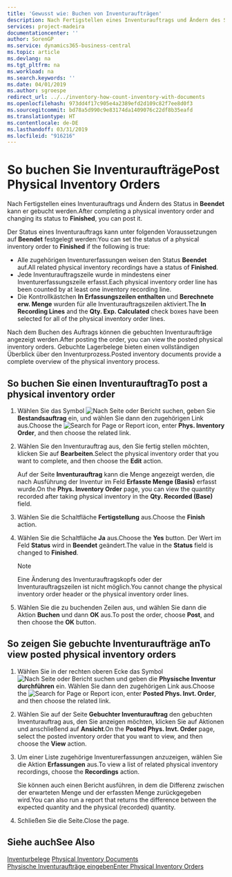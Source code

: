 ```yaml
---
title: 'Gewusst wie: Buchen von Inventuraufträgen'
description: Nach Fertigstellen eines Inventurauftrags und Ändern des Status in Beendet kann er gebucht werden.
services: project-madeira
documentationcenter: ''
author: SorenGP
ms.service: dynamics365-business-central
ms.topic: article
ms.devlang: na
ms.tgt_pltfrm: na
ms.workload: na
ms.search.keywords: ''
ms.date: 04/01/2019
ms.author: sgroespe
redirect_url: ../../inventory-how-count-inventory-with-documents
ms.openlocfilehash: 973dd4f17c905e4a2389efd2d109c82f7ee8d0f3
ms.sourcegitcommit: bd78a5d990c9e83174da1409076c22df8b35eafd
ms.translationtype: HT
ms.contentlocale: de-DE
ms.lasthandoff: 03/31/2019
ms.locfileid: "916216"
---
```

# <a name="post-physical-inventory-orders"></a><span data-ttu-id="99c44-103">So buchen Sie Inventuraufträge</span><span class="sxs-lookup"><span data-stu-id="99c44-103">Post Physical Inventory Orders</span></span>
<span data-ttu-id="99c44-104">Nach Fertigstellen eines Inventurauftrags und Ändern des Status in **Beendet** kann er gebucht werden.</span><span class="sxs-lookup"><span data-stu-id="99c44-104">After completing a physical inventory order and changing its status to **Finished**, you can post it.</span></span>  

<span data-ttu-id="99c44-105">Der Status eines Inventurauftrags kann unter folgenden Voraussetzungen auf **Beendet** festgelegt werden:</span><span class="sxs-lookup"><span data-stu-id="99c44-105">You can set the status of a physical inventory order to **Finished** if the following is true:</span></span>  

- <span data-ttu-id="99c44-106">Alle zugehörigen Inventurerfassungen weisen den Status **Beendet** auf.</span><span class="sxs-lookup"><span data-stu-id="99c44-106">All related physical inventory recordings have a status of **Finished**.</span></span>  
- <span data-ttu-id="99c44-107">Jede Inventurauftragszeile wurde in mindestens einer Inventurerfassungszeile erfasst.</span><span class="sxs-lookup"><span data-stu-id="99c44-107">Each physical inventory order line has been counted by at least one inventory recording line.</span></span>  
- <span data-ttu-id="99c44-108">Die Kontrollkästchen **In Erfassungszeilen enthalten** und **Berechnete erw. Menge** wurden für alle Inventurauftragszeilen aktiviert.</span><span class="sxs-lookup"><span data-stu-id="99c44-108">The **In Recording Lines** and the **Qty. Exp. Calculated** check boxes have been selected for all of the physical inventory order lines.</span></span>  

<span data-ttu-id="99c44-109">Nach dem Buchen des Auftrags können die gebuchten Inventuraufträge angezeigt werden.</span><span class="sxs-lookup"><span data-stu-id="99c44-109">After posting the order, you can view the posted physical inventory orders.</span></span> <span data-ttu-id="99c44-110">Gebuchte Lagerbelege bieten einen vollständigen Überblick über den Inventurprozess.</span><span class="sxs-lookup"><span data-stu-id="99c44-110">Posted inventory documents provide a complete overview of the physical inventory process.</span></span>  

## <a name="to-post-a-physical-inventory-order"></a><span data-ttu-id="99c44-111">So buchen Sie einen Inventurauftrag</span><span class="sxs-lookup"><span data-stu-id="99c44-111">To post a physical inventory order</span></span>  

1.  <span data-ttu-id="99c44-112">Wählen Sie das Symbol ![Nach Seite oder Bericht suchen](../../media/ui-search/search_small.png "Symbol „Nach Seite oder Bericht suchen”"), geben Sie **Bestandsauftrag** ein, und wählen Sie dann den zugehörigen Link aus.</span><span class="sxs-lookup"><span data-stu-id="99c44-112">Choose the ![Search for Page or Report](../../media/ui-search/search_small.png "Search for Page or Report icon") icon, enter **Phys. Inventory Order**, and then choose the related link.</span></span>  
2.  <span data-ttu-id="99c44-113">Wählen Sie den Inventurauftrag aus, den Sie fertig stellen möchten, klicken Sie auf **Bearbeiten**.</span><span class="sxs-lookup"><span data-stu-id="99c44-113">Select the physical inventory order that you want to complete, and then choose the **Edit** action.</span></span>  

    <span data-ttu-id="99c44-114">Auf der Seite **Inventurauftrag** kann die Menge angezeigt werden, die nach Ausführung der Inventur im Feld **Erfasste Menge (Basis)** erfasst wurde.</span><span class="sxs-lookup"><span data-stu-id="99c44-114">On the **Phys. Inventory Order** page, you can view the quantity recorded after taking physical inventory in the **Qty. Recorded (Base)** field.</span></span>  

3.  <span data-ttu-id="99c44-115">Wählen Sie die Schaltfläche **Fertigstellung** aus.</span><span class="sxs-lookup"><span data-stu-id="99c44-115">Choose the **Finish** action.</span></span>  
4.  <span data-ttu-id="99c44-116">Wählen Sie die Schaltfläche **Ja** aus.</span><span class="sxs-lookup"><span data-stu-id="99c44-116">Choose the **Yes** button.</span></span> <span data-ttu-id="99c44-117">Der Wert im Feld **Status** wird in **Beendet** geändert.</span><span class="sxs-lookup"><span data-stu-id="99c44-117">The value in the **Status** field is changed to **Finished**.</span></span>  

    > [!NOTE]  
    >  <span data-ttu-id="99c44-118">Eine Änderung des Inventurauftragskopfs oder der Inventurauftragszeilen ist nicht möglich.</span><span class="sxs-lookup"><span data-stu-id="99c44-118">You cannot change the physical inventory order header or the physical inventory order lines.</span></span>  

5.  <span data-ttu-id="99c44-119">Wählen Sie die zu buchenden Zeilen aus, und wählen Sie dann die Aktion **Buchen** und dann **OK** aus.</span><span class="sxs-lookup"><span data-stu-id="99c44-119">To post the order, choose **Post**, and then choose the **OK** button.</span></span>  

## <a name="to-view-posted-physical-inventory-orders"></a><span data-ttu-id="99c44-120">So zeigen Sie gebuchte Inventuraufträge an</span><span class="sxs-lookup"><span data-stu-id="99c44-120">To view posted physical inventory orders</span></span>  

1.  <span data-ttu-id="99c44-121">Wählen Sie in der rechten oberen Ecke das Symbol ![Nach Seite oder Bericht suchen](../../media/ui-search/search_small.png "Nach Seite oder Bericht suchen") und geben die **Physische Inventur durchführen** ein. Wählen Sie dann den zugehörigen Link aus.</span><span class="sxs-lookup"><span data-stu-id="99c44-121">Choose the ![Search for Page or Report](../../media/ui-search/search_small.png "Search for Page or Report icon") icon, enter **Posted Phys. Invt. Order**, and then choose the related link.</span></span>  
2.  <span data-ttu-id="99c44-122">Wählen Sie auf der Seite **Gebuchter Inventurauftrag** den gebuchten Inventurauftrag aus, den Sie anzeigen möchten, klicken Sie auf Aktionen und anschließend auf **Ansicht**.</span><span class="sxs-lookup"><span data-stu-id="99c44-122">On the **Posted Phys. Invt. Order** page, select the posted inventory order that you want to view, and then choose the **View** action.</span></span>  
3.  <span data-ttu-id="99c44-123">Um einer Liste zugehörige Inventurerfassungen anzuzeigen, wählen Sie die Aktion **Erfassungen** aus.</span><span class="sxs-lookup"><span data-stu-id="99c44-123">To view a list of related physical inventory recordings, choose the **Recordings** action.</span></span>  

    <span data-ttu-id="99c44-124">Sie können auch einen Bericht ausführen, in dem die Differenz zwischen der erwarteten Menge und der erfassten Menge zurückgegeben wird.</span><span class="sxs-lookup"><span data-stu-id="99c44-124">You can also run a report that returns the difference between the expected quantity and the physical (recorded) quantity.</span></span>  

4.  <span data-ttu-id="99c44-125">Schließen Sie die Seite.</span><span class="sxs-lookup"><span data-stu-id="99c44-125">Close the page.</span></span>  

## <a name="see-also"></a><span data-ttu-id="99c44-126">Siehe auch</span><span class="sxs-lookup"><span data-stu-id="99c44-126">See Also</span></span>  
 <span data-ttu-id="99c44-127">[Inventurbelege](physical-inventory-documents.md) </span><span class="sxs-lookup"><span data-stu-id="99c44-127">[Physical Inventory Documents](physical-inventory-documents.md) </span></span>  
 [<span data-ttu-id="99c44-128">Physische Inventuraufträge eingeben</span><span class="sxs-lookup"><span data-stu-id="99c44-128">Enter Physical Inventory Orders</span></span>](how-to-enter-physical-inventory-orders.md)
